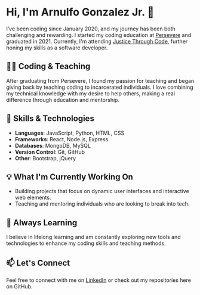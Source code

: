 # Hi, I'm Arnulfo Gonzalez Jr. 👋

I’ve been coding since January 2020, and my journey has been both challenging and rewarding. I started my coding education at [Persevere](https://perseverenow.org/) and graduated in 2021. Currently, I'm attending [Justice Through Code](https://justicethroughcode.org/), further honing my skills as a software developer.

## 👨‍🏫 Coding & Teaching
After graduating from Persevere, I found my passion for teaching and began giving back by teaching coding to incarcerated individuals. I love combining my technical knowledge with my desire to help others, making a real difference through education and mentorship.

## 🔧 Skills & Technologies
- **Languages**: JavaScript, Python, HTML, CSS
- **Frameworks**: React, Node.js, Express
- **Databases**: MongoDB, MySQL
- **Version Control**: Git, GitHub
- **Other**: Bootstrap, jQuery

## 💡 What I'm Currently Working On
- Building projects that focus on dynamic user interfaces and interactive web elements.
- Teaching and mentoring individuals who are looking to break into tech.

## 🌱 Always Learning
I believe in lifelong learning and am constantly exploring new tools and technologies to enhance my coding skills and teaching methods.

## 📫 Let's Connect
Feel free to connect with me on [LinkedIn](https://linkedin.com/in/arnulfo-gonzalez-402794246) or check out my repositories here on GitHub.


